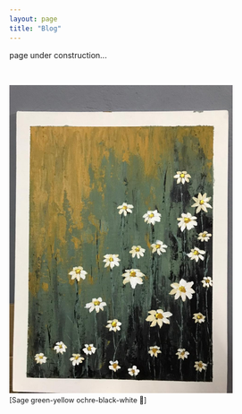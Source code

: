 ```yaml
---
layout: page
title: "Blog"
---
```


page under construction...


 &nbsp;    

<html>
  <body>
    <img width="400" height="550" src="/2021_lockdown.JPG" alt="painting1">
    <figcaption align = "left"><span style="font-size:0.9em;">[Sage green-yellow ochre-black-white 🎨]</span></figcaption>
  </body>
</html> 

